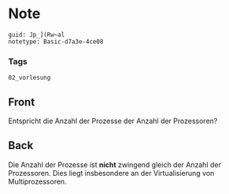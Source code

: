 # Note
```
guid: Jp_](Rw~al
notetype: Basic-d7a3e-4ce08
```

### Tags
```
02_vorlesung
```

## Front
<p>Entspricht die Anzahl der Prozesse der Anzahl der Prozessoren?

## Back
Die Anzahl der Prozesse ist <b>nicht</b> zwingend gleich der Anzahl
der Prozessoren. Dies liegt insbesondere an der Virtualisierung von
Multiprozessoren.

